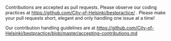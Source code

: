 Contributions are accepted as pull requests.  Please observe our coding
practices at <https://github.com/City-of-Helsinki/bestpractice/> .
Please make your pull requests short, elegant and only handling one
issue at a time!

Our contribution handling guidelines are at
<https://github.com/City-of-Helsinki/bestpractice/blob/master/accepting-contributions.md>
